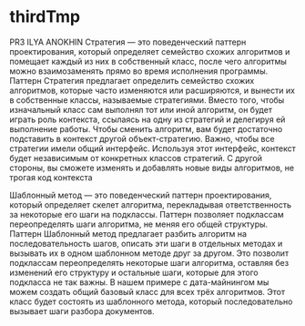 # thirdTmp
PR3 ILYA ANOKHIN
Стратегия — это поведенческий паттерн проектирования, который определяет семейство схожих
алгоритмов и помещает каждый из них в собственный класс, после чего алгоритмы можно
взаимозаменять прямо во время исполнения программы.
Паттерн Стратегия предлагает определить семейство схожих алгоритмов, которые часто
изменяются или расширяются, и вынести их в собственные классы, называемые стратегиями.
Вместо того, чтобы изначальный класс сам выполнял тот или иной алгоритм, он будет играть роль
контекста, ссылаясь на одну из стратегий и делегируя ей выполнение работы. Чтобы сменить
алгоритм, вам будет достаточно подставить в контекст другой объект-стратегию.
Важно, чтобы все стратегии имели общий интерфейс. Используя этот интерфейс, контекст будет
независимым от конкретных классов стратегий. С другой стороны, вы сможете изменять и
добавлять новые виды алгоритмов, не трогая код контекста


Шаблонный метод — это поведенческий паттерн проектирования, который определяет скелет
алгоритма, перекладывая ответственность за некоторые его шаги на подклассы. Паттерн
позволяет подклассам переопределять шаги алгоритма, не меняя его общей структуры.
Паттерн Шаблонный метод предлагает разбить алгоритм на последовательность шагов, описать
эти шаги в отдельных методах и вызывать их в одном шаблонном методе друг за другом.
Это позволит подклассам переопределять некоторые шаги алгоритма, оставляя без изменений его
структуру и остальные шаги, которые для этого подкласса не так важны.
В нашем примере с дата-майнингом мы можем создать общий базовый класс для всех трёх
алгоритмов. Этот класс будет состоять из шаблонного метода, который последовательно вызывает
шаги разбора документов.
